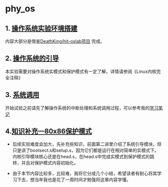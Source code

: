 # phy_os

## 1. [操作系统实验环境搭建](https://github.com/junbo-hu/phy_os/blob/master/1-exper01-env/prepEnv.md)
 内容大部分是借鉴[DeathKing/hit-oslab项目](https://github.com/DeathKing/hit-oslab) 完成。

## 2. [操作系统的引导](https://github.com/junbo-hu/phy_os/blob/master/2-exper02-boot/boot.md)
 本实验需要对操作系统实模式和保护模式有一定了解，详情请参阅《Linux内核完全注释》

## 3. [系统调用](https://github.com/junbo-hu/phy_os/blob/master/3-exper03-syscall/systemcall.md)
开始试验之前请先了解操作系统的中断处理和系统调用过程，可以参考我的[学习笔记](https://github.com/junbo-hu/phy_os/tree/master/3-exper03-syscall/chapter05_note.md)

## 4.[知识补充—80x86保护模式](./4-protect-mode/protect_mode_part1.md)    
+ 后续实验难度会加大，先补充些知识，前面第二讲里介绍了系统引导模块，但只是讲了bootsect.s和setup.s，因为它们都是运行在相对简单的实模式下。内核引导模块核心还是在head.s，在head.s中完成实模式到保护模式的跳转，并且对保护模式内容初始化。    

+ 由于本节内容比较多，比较难，我将它分成几个小结，希望读者有耐心将其学习下去，想当年我也是花了一周时间才勉强将这章内容学懂。
